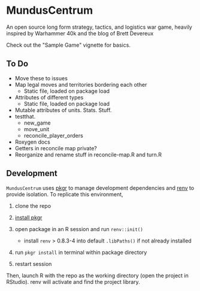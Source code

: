 # MundusCentrum
An open source long form strategy, tactics, and logistics war game, heavily inspired by Warhammer 40k and the blog of Brett Devereux

Check out the "Sample Game" vignette for basics.

## To Do

* Move these to issues
* Map legal moves and territories bordering each other
  * Static file, loaded on package load
* Attributes of different types
  * Static file, loaded on package load
* Mutable attributes of units. Stats. Stuff.
* testthat. 
  * new_game
  * move_unit
  * reconcile_player_orders
* Roxygen docs
* Getters in reconcile map private?
* Reorganize and rename stuff in reconcile-map.R and turn.R

## Development

`MundusCentrum` uses [pkgr](https://github.com/metrumresearchgroup/pkgr) to manage
development dependencies and [renv](https://rstudio.github.io/renv/) to
provide isolation. To replicate this environment,

1.  clone the repo

2.  [install pkgr](https://github.com/metrumresearchgroup/pkgr#getting-started)

3.  open package in an R session and run `renv::init()`
    
      - install `renv` \> 0.8.3-4 into default `.libPaths()` if not
        already installed

4.  run `pkgr install` in terminal within package directory

5.  restart session

Then, launch R with the repo as the working directory (open the project
in RStudio). renv will activate and find the project library.
